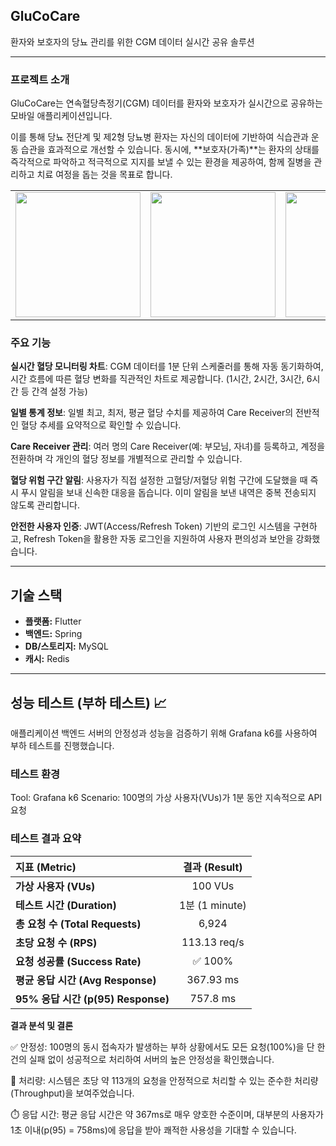 ## GluCoCare

환자와 보호자의 당뇨 관리를 위한 CGM 데이터 실시간 공유 솔루션

---

### 프로젝트 소개

GluCoCare는 연속혈당측정기(CGM) 데이터를 환자와 보호자가 실시간으로 공유하는 모바일 애플리케이션입니다.

이를 통해 당뇨 전단계 및 제2형 당뇨병 환자는 자신의 데이터에 기반하여 식습관과 운동 습관을 효과적으로 개선할 수 있습니다. 동시에, **보호자(가족)**는 환자의 상태를 즉각적으로 파악하고 적극적으로 지지를 보낼 수 있는 환경을 제공하여, 함께 질병을 관리하고 치료 여정을 돕는 것을 목표로 합니다.

| | | | |
| :---: | :---: | :---: | :---: |
| <img src="https://i.ibb.co/YBGGzgv4/Simulator-Screenshot-i-Phone-16-Pro-2025-09-09-at-23-09-40.png" width="200"> | <img src="https://i.ibb.co/KzmW2vNr/Simulator-Screenshot-i-Phone-16-Pro-2025-09-09-at-23-09-58.png" width="200"> | <img src="https://i.ibb.co/ZRQfmMH9/Simulator-Screenshot-i-Phone-16-Pro-2025-09-09-at-23-10-02.png" width="200"> | <img src="https://i.ibb.co/0P9p3Ns/Simulator-Screenshot-i-Phone-16-Pro-2025-09-09-at-23-10-06.png" width="200"> |

### 주요 기능

**실시간 혈당 모니터링 차트**:
CGM 데이터를 1분 단위 스케줄러를 통해 자동 동기화하여, 시간 흐름에 따른 혈당 변화를 직관적인 차트로 제공합니다. (1시간, 2시간, 3시간, 6시간 등 간격 설정 가능)

**일별 통계 정보**:
일별 최고, 최저, 평균 혈당 수치를 제공하여 Care Receiver의 전반적인 혈당 추세를 요약적으로 확인할 수 있습니다.

**Care Receiver 관리**:
여러 명의 Care Receiver(예: 부모님, 자녀)를 등록하고, 계정을 전환하며 각 개인의 혈당 정보를 개별적으로 관리할 수 있습니다.

**혈당 위험 구간 알림**:
사용자가 직접 설정한 고혈당/저혈당 위험 구간에 도달했을 때 즉시 푸시 알림을 보내 신속한 대응을 돕습니다. 이미 알림을 보낸 내역은 중복 전송되지 않도록 관리합니다.

**안전한 사용자 인증**:
JWT(Access/Refresh Token) 기반의 로그인 시스템을 구현하고, Refresh Token을 활용한 자동 로그인을 지원하여 사용자 편의성과 보안을 강화했습니다.

---

## 기술 스택

- **플랫폼:** Flutter
- **백엔드:** Spring
- **DB/스토리지:** MySQL
- **캐시:** Redis

---

## 성능 테스트 (부하 테스트) 📈
애플리케이션 백엔드 서버의 안정성과 성능을 검증하기 위해 Grafana k6를 사용하여 부하 테스트를 진행했습니다.

### 테스트 환경
Tool: Grafana k6
Scenario: 100명의 가상 사용자(VUs)가 1분 동안 지속적으로 API 요청

### 테스트 결과 요약

| 지표 (Metric) | 결과 (Result) |
| :------------------------------ | :----------------: |
| **가상 사용자 (VUs)** | 100 VUs |
| **테스트 시간 (Duration)** | 1분 (1 minute) |
| **총 요청 수 (Total Requests)** | 6,924 |
| **초당 요청 수 (RPS)** | 113.13 req/s |
| **요청 성공률 (Success Rate)** | ✅ 100% |
| **평균 응답 시간 (Avg Response)** | 367.93 ms |
| **95% 응답 시간 (p(95) Response)**| 757.8 ms |

**결과 분석 및 결론**

✅ 안정성: 100명의 동시 접속자가 발생하는 부하 상황에서도 모든 요청(100%)을 단 한 건의 실패 없이 성공적으로 처리하여 서버의 높은 안정성을 확인했습니다.

🚀 처리량: 시스템은 초당 약 113개의 요청을 안정적으로 처리할 수 있는 준수한 처리량(Throughput)을 보여주었습니다.

⏱️ 응답 시간: 평균 응답 시간은 약 367ms로 매우 양호한 수준이며, 대부분의 사용자가 1초 이내(p(95) = 758ms)에 응답을 받아 쾌적한 사용성을 기대할 수 있습니다.

